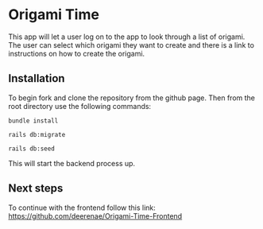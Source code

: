 # Origami Time 
This app will let a user log on to the app to look through a list of origami. The user can select which origami they want to create and there is a link to instructions on how to create the origami.

## Installation
To begin fork and clone the repository from the github page. Then from the root directory use the following commands:
```
bundle install 
```
```
rails db:migrate
```
```
rails db:seed
```
This will start the backend process up. 

## Next steps
To continue with the frontend follow this link: https://github.com/deerenae/Origami-Time-Frontend

